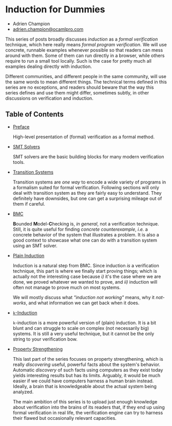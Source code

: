 # Induction for Dummies

- Adrien Champion
- <adrien.champion@ocamlpro.com>

This series of posts broadly discusses *induction* as a *formal verification* technique, which here
really means *formal program verification*. We will use concrete, runnable examples whenever
possible so that readers can mess around with them. Some of them can run directly in a browser,
while others require to run a small tool locally. Such is the case for pretty much all examples
dealing directly with induction.

Different communities, and different people in the same community, will use the same words to mean
different things. The technical terms defined in this series are no exceptions, and readers should
beware that the way this series defines and use them might differ, sometimes subtly, in other
discussions on verification and induction.

## Table of Contents

- [Preface](./preface/readme.md)

    High-level presentation of (formal) verification as a formal method.

- [SMT Solvers](./smt/readme.md)

    SMT solvers are the basic building blocks for many modern verification tools.

- [Transition Systems](./trans/readme.md)

    Transition systems are *one way* to encode a wide variety of programs in a formalism suited for
    formal verification. Following sections will only deal with transition system as they are fairly
    easy to understand. They definitely have downsides, but one can get a surprising mileage out of
    them if careful.

- [BMC](./bmc/readme.md)

    **B**ounded **M**odel-**C**hecking is, *in general*, not a verification technique. Still, it is
    quite useful for finding *concrete counterexample*, *i.e.* a concrete behavior of the system
    that illustrates a problem. It is also a good context to showcase what one can do with a
    transition system using an SMT solver.

- [Plain Induction](./induction/readme.md)

    Induction is a natural step from BMC. Since induction *is* a verification technique, this part
    is where we finally start proving things; which is actually not the interesting case because
    *i)* it's the case where we are done, we proved whatever we wanted to prove, and *ii)* induction
    will often not manage to prove much on most systems.

    We will mostly discuss what *"induction not working"* means, why it *not-works*, and what
    information we can get back when it does.

- [`k`-Induction](./k_induction/readme.md)

    `k`-induction is a more powerful version of (plain) induction. It is a bit blunt and can
    struggle to scale on complex (not necessarily big) systems. It is still a very useful technique,
    but it cannot be the only string to your verification bow.

- [Property Strengthening](./strength/readme.md)

    This last part of the series focuses on property strengthening, which is really *discovering*
    useful, powerful facts about the system's behavior. Automatic *discovery* of such facts using
    computers as they exist today yields interesting results but has its limits. Arguably, it would
    be much easier if we could have computers harness a human brain instead. Ideally, a brain that
    is knowledgeable about the actual system being analyzed.

    The main ambition of this series is to upload just enough knowledge about verification into the
    brains of its readers that, if they end up using formal verification in real life, the
    verification engine can try to harness their flawed but occasionally relevant capacities.
